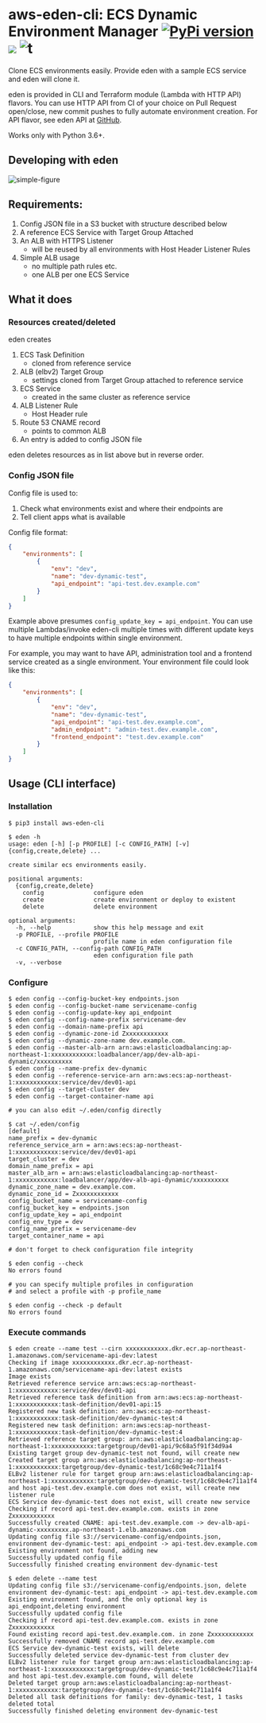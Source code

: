 # aws-eden-cli: ECS Dynamic Environment Manager [![PyPi version](https://img.shields.io/pypi/v/aws-eden-cli.svg)](https://pypi.python.org/pypi/aws-eden-cli/) ![](https://img.shields.io/badge/python-3.6+-blue.svg) ![t](https://img.shields.io/badge/status-beta-orange.svg) 


Clone ECS environments easily. 
Provide eden with a sample ECS service and eden will clone it. 

eden is provided in CLI and Terraform module (Lambda with HTTP API) flavors. 
You can use HTTP API from CI of your choice on Pull Request open/close, 
new commit pushes to fully automate environment creation. 
For API flavor, see eden API at [GitHub](https://github.com/baikonur-oss/terraform-aws-lambda-eden-api).

Works only with Python 3.6+.

## Developing with eden

![simple-figure](figures/aws-eden-simple-en.png)

## Requirements:
1. Config JSON file in a S3 bucket with structure described below
2. A reference ECS Service with Target Group Attached
3. An ALB with HTTPS Listener
    - will be reused by all environments with Host Header Listener Rules
4. Simple ALB usage
    - no multiple path rules etc.
    - one ALB per one ECS Service

## What it does
### Resources created/deleted
eden creates
1. ECS Task Definition 
    -  cloned from reference service
2. ALB (elbv2) Target Group 
    - settings cloned from Target Group attached to reference service
3. ECS Service
    - created in the same cluster as reference service
4. ALB Listener Rule
    - Host Header rule
5. Route 53 CNAME record
    - points to common ALB
6. An entry is added to config JSON file

eden deletes resources as in list above but in reverse order.

### Config JSON file
Config file is used to:
1. Check what environments exist and where their endpoints are
2. Tell client apps what is available

Config file format:
```json
{
    "environments": [
        {
            "env": "dev",
            "name": "dev-dynamic-test",
            "api_endpoint": "api-test.dev.example.com"
        }
    ]
}
```
Example above presumes `config_update_key = api_endpoint`. You can use multiple Lambdas/invoke eden-cli multiple times with different update keys to have multiple endpoints within single environment.

For example, you may want to have API, administration tool and a frontend service created as a single environment. Your environment file could look like this:
```json
{
    "environments": [
        {
            "env": "dev",
            "name": "dev-dynamic-test",
            "api_endpoint": "api-test.dev.example.com",
            "admin_endpoint": "admin-test.dev.example.com",
            "frontend_endpoint": "test.dev.example.com"
        }
    ]
}
```

## Usage (CLI interface)
### Installation
```
$ pip3 install aws-eden-cli 

$ eden -h
usage: eden [-h] [-p PROFILE] [-c CONFIG_PATH] [-v] {config,create,delete} ...

create similar ecs environments easily.

positional arguments:
  {config,create,delete}
    config              configure eden
    create              create environment or deploy to existent
    delete              delete environment

optional arguments:
  -h, --help            show this help message and exit
  -p PROFILE, --profile PROFILE
                        profile name in eden configuration file
  -c CONFIG_PATH, --config-path CONFIG_PATH
                        eden configuration file path
  -v, --verbose
```

### Configure
```
$ eden config --config-bucket-key endpoints.json
$ eden config --config-bucket-name servicename-config
$ eden config --config-update-key api_endpoint
$ eden config --config-name-prefix servicename-dev
$ eden config --domain-name-prefix api
$ eden config --dynamic-zone-id Zxxxxxxxxxxxx
$ eden config --dynamic-zone-name dev.example.com.
$ eden config --master-alb-arn arn:aws:elasticloadbalancing:ap-northeast-1:xxxxxxxxxxxx:loadbalancer/app/dev-alb-api-dynamic/xxxxxxxxxx
$ eden config --name-prefix dev-dynamic
$ eden config --reference-service-arn arn:aws:ecs:ap-northeast-1:xxxxxxxxxxxx:service/dev/dev01-api
$ eden config --target-cluster dev
$ eden config --target-container-name api

# you can also edit ~/.eden/config directly

$ cat ~/.eden/config
[default]
name_prefix = dev-dynamic
reference_service_arn = arn:aws:ecs:ap-northeast-1:xxxxxxxxxxxx:service/dev/dev01-api
target_cluster = dev
domain_name_prefix = api
master_alb_arn = arn:aws:elasticloadbalancing:ap-northeast-1:xxxxxxxxxxxx:loadbalancer/app/dev-alb-api-dynamic/xxxxxxxxxx
dynamic_zone_name = dev.example.com.
dynamic_zone_id = Zxxxxxxxxxxxx
config_bucket_name = servicename-config
config_bucket_key = endpoints.json
config_update_key = api_endpoint
config_env_type = dev
config_name_prefix = servicename-dev
target_container_name = api

# don't forget to check configuration file integrity

$ eden config --check
No errors found

# you can specify multiple profiles in configuration
# and select a profile with -p profile_name

$ eden config --check -p default
No errors found
```

### Execute commands
```
$ eden create --name test --cirn xxxxxxxxxxxx.dkr.ecr.ap-northeast-1.amazonaws.com/servicename-api-dev:latest
Checking if image xxxxxxxxxxxx.dkr.ecr.ap-northeast-1.amazonaws.com/servicename-api-dev:latest exists
Image exists
Retrieved reference service arn:aws:ecs:ap-northeast-1:xxxxxxxxxxxx:service/dev/dev01-api
Retrieved reference task definition from arn:aws:ecs:ap-northeast-1:xxxxxxxxxxxx:task-definition/dev01-api:15
Registered new task definition: arn:aws:ecs:ap-northeast-1:xxxxxxxxxxxx:task-definition/dev-dynamic-test:4
Registered new task definition: arn:aws:ecs:ap-northeast-1:xxxxxxxxxxxx:task-definition/dev-dynamic-test:4
Retrieved reference target group: arn:aws:elasticloadbalancing:ap-northeast-1:xxxxxxxxxxxx:targetgroup/dev01-api/9c68a5f91f34d9a4
Existing target group dev-dynamic-test not found, will create new
Created target group arn:aws:elasticloadbalancing:ap-northeast-1:xxxxxxxxxxxx:targetgroup/dev-dynamic-test/1c68c9e4c711a1f4
ELBv2 listener rule for target group arn:aws:elasticloadbalancing:ap-northeast-1:xxxxxxxxxxxx:targetgroup/dev-dynamic-test/1c68c9e4c711a1f4 and host api-test.dev.example.com does not exist, will create new listener rule
ECS Service dev-dynamic-test does not exist, will create new service
Checking if record api-test.dev.example.com. exists in zone Zxxxxxxxxxxxx
Successfully created CNAME: api-test.dev.example.com -> dev-alb-api-dynamic-xxxxxxxxx.ap-northeast-1.elb.amazonaws.com
Updating config file s3://servicename-config/endpoints.json, environment dev-dynamic-test: api_endpoint -> api-test.dev.example.com
Existing environment not found, adding new
Successfully updated config file
Successfully finished creating environment dev-dynamic-test

$ eden delete --name test
Updating config file s3://servicename-config/endpoints.json, delete environment dev-dynamic-test: api_endpoint -> api-test.dev.example.com
Existing environment found, and the only optional key is api_endpoint,deleting environment
Successfully updated config file
Checking if record api-test.dev.example.com. exists in zone Zxxxxxxxxxxxx
Found existing record api-test.dev.example.com. in zone Zxxxxxxxxxxxx
Successfully removed CNAME record api-test.dev.example.com
ECS Service dev-dynamic-test exists, will delete
Successfully deleted service dev-dynamic-test from cluster dev
ELBv2 listener rule for target group arn:aws:elasticloadbalancing:ap-northeast-1:xxxxxxxxxxxx:targetgroup/dev-dynamic-test/1c68c9e4c711a1f4 and host api-test.dev.example.com found, will delete
Deleted target group arn:aws:elasticloadbalancing:ap-northeast-1:xxxxxxxxxxxx:targetgroup/dev-dynamic-test/1c68c9e4c711a1f4
Deleted all task definitions for family: dev-dynamic-test, 1 tasks deleted total
Successfully finished deleting environment dev-dynamic-test
```


